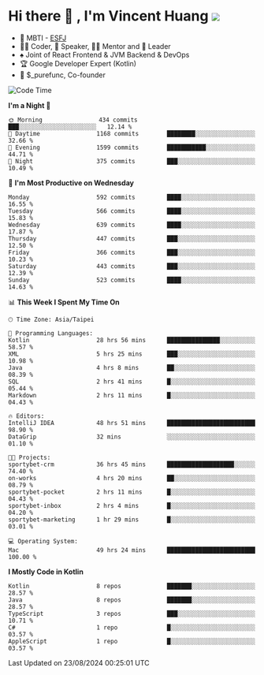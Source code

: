 # Hi there 👋 , I'm Vincent Huang ![](https://komarev.com/ghpvc/?username=Jian-Min-Huang)
- 👀 MBTI - [ESFJ](https://www.16personalities.com/esfj-personality)
- 👨‍💻 Coder, 🎤 Speaker, 👨‍🏫 Mentor and 🚀 Leader
- ♠️ Joint of React Frontend & JVM Backend & DevOps
- 🏆 Google Developer Expert (Kotlin)
- 💼 $_purefunc, Co-founder

<!--START_SECTION:waka-->
![Code Time](http://img.shields.io/badge/Code%20Time-4%2C306%20hrs%2029%20mins-blue)

**I'm a Night 🦉** 

```text
🌞 Morning                434 commits         ███░░░░░░░░░░░░░░░░░░░░░░   12.14 % 
🌆 Daytime                1168 commits        ████████░░░░░░░░░░░░░░░░░   32.66 % 
🌃 Evening                1599 commits        ███████████░░░░░░░░░░░░░░   44.71 % 
🌙 Night                  375 commits         ███░░░░░░░░░░░░░░░░░░░░░░   10.49 % 
```
📅 **I'm Most Productive on Wednesday** 

```text
Monday                   592 commits         ████░░░░░░░░░░░░░░░░░░░░░   16.55 % 
Tuesday                  566 commits         ████░░░░░░░░░░░░░░░░░░░░░   15.83 % 
Wednesday                639 commits         ████░░░░░░░░░░░░░░░░░░░░░   17.87 % 
Thursday                 447 commits         ███░░░░░░░░░░░░░░░░░░░░░░   12.50 % 
Friday                   366 commits         ███░░░░░░░░░░░░░░░░░░░░░░   10.23 % 
Saturday                 443 commits         ███░░░░░░░░░░░░░░░░░░░░░░   12.39 % 
Sunday                   523 commits         ████░░░░░░░░░░░░░░░░░░░░░   14.63 % 
```


📊 **This Week I Spent My Time On** 

```text
🕑︎ Time Zone: Asia/Taipei

💬 Programming Languages: 
Kotlin                   28 hrs 56 mins      ███████████████░░░░░░░░░░   58.57 % 
XML                      5 hrs 25 mins       ███░░░░░░░░░░░░░░░░░░░░░░   10.98 % 
Java                     4 hrs 8 mins        ██░░░░░░░░░░░░░░░░░░░░░░░   08.39 % 
SQL                      2 hrs 41 mins       █░░░░░░░░░░░░░░░░░░░░░░░░   05.44 % 
Markdown                 2 hrs 11 mins       █░░░░░░░░░░░░░░░░░░░░░░░░   04.43 % 

🔥 Editors: 
IntelliJ IDEA            48 hrs 51 mins      █████████████████████████   98.90 % 
DataGrip                 32 mins             ░░░░░░░░░░░░░░░░░░░░░░░░░   01.10 % 

🐱‍💻 Projects: 
sportybet-crm            36 hrs 45 mins      ███████████████████░░░░░░   74.40 % 
on-works                 4 hrs 20 mins       ██░░░░░░░░░░░░░░░░░░░░░░░   08.79 % 
sportybet-pocket         2 hrs 11 mins       █░░░░░░░░░░░░░░░░░░░░░░░░   04.43 % 
sportybet-inbox          2 hrs 4 mins        █░░░░░░░░░░░░░░░░░░░░░░░░   04.20 % 
sportybet-marketing      1 hr 29 mins        █░░░░░░░░░░░░░░░░░░░░░░░░   03.01 % 

💻 Operating System: 
Mac                      49 hrs 24 mins      █████████████████████████   100.00 % 
```

**I Mostly Code in Kotlin** 

```text
Kotlin                   8 repos             ███████░░░░░░░░░░░░░░░░░░   28.57 % 
Java                     8 repos             ███████░░░░░░░░░░░░░░░░░░   28.57 % 
TypeScript               3 repos             ███░░░░░░░░░░░░░░░░░░░░░░   10.71 % 
C#                       1 repo              █░░░░░░░░░░░░░░░░░░░░░░░░   03.57 % 
AppleScript              1 repo              █░░░░░░░░░░░░░░░░░░░░░░░░   03.57 % 
```




 Last Updated on 23/08/2024 00:25:01 UTC
<!--END_SECTION:waka-->
